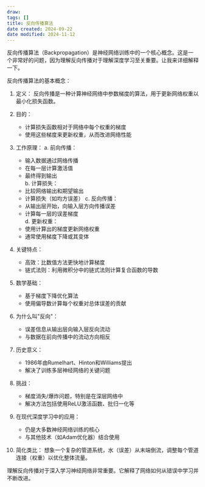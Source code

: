 ```yaml
---
draw:
tags: []
title: 反向传播算法
date created: 2024-09-22
date modified: 2024-11-12
---
```


反向传播算法（Backpropagation）是神经网络训练中的一个核心概念。这是一个非常好的问题，因为理解反向传播对于理解深度学习至关重要。让我来详细解释一下。

反向传播算法的基本概念：

1. 定义：
   反向传播是一种计算神经网络中参数梯度的算法，用于更新网络权重以最小化损失函数。
2. 目的：
   - 计算损失函数相对于网络中每个权重的梯度
   - 使用这些梯度来更新权重，从而改进网络性能
3. 工作原理：
   a. 前向传播：
      - 输入数据通过网络传播
      - 在每一层计算激活值
      - 最终得到输出  
   b. 计算损失：
      - 比较网络输出和期望输出
      - 计算损失（如均方误差）
   c. 反向传播：
      - 从输出层开始，向输入层方向传播误差
      - 计算每一层的误差梯度  
   d. 更新权重：
      - 使用计算出的梯度更新网络权重
      - 通常使用梯度下降或其变体
4. 关键特点：
   - 高效：比数值方法更快地计算梯度
   - 链式法则：利用微积分中的链式法则计算复合函数的导数
5. 数学基础：
   - 基于梯度下降优化算法
   - 使用偏导数计算每个权重对总体误差的贡献
6. 为什么叫"反向"：
   - 误差信息从输出层向输入层反向流动
   - 与数据在前向传播中的流动方向相反
7. 历史意义：
   - 1986年由Rumelhart、Hinton和Williams提出
   - 解决了训练多层神经网络的关键问题
8. 挑战：
   - 梯度消失/爆炸问题，特别是在深层网络中
   - 解决方法包括使用ReLU激活函数、批归一化等
9. 在现代深度学习中的应用：
   - 仍是大多数神经网络训练的核心
   - 与其他技术（如Adam优化器）结合使用

10. 简化类比：
    想象一个复杂的管道系统，水（误差）从末端倒流，调整每个管道连接（权重）以优化整体流量。

理解反向传播对于深入学习神经网络非常重要。它解释了网络如何从错误中学习并不断改进。
